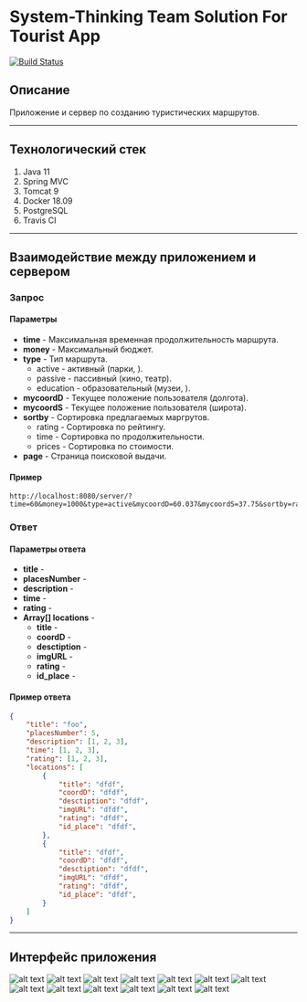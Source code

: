 # System-Thinking Team Solution For Tourist App

[![Build Status](https://travis-ci.org/DGKmaster/system-thinking.svg?branch=dgk)](https://travis-ci.org/DGKmaster/system-thinking)

## Описание

Приложение и сервер по созданию туристических маршрутов.

---

## Технологический стек

1. Java 11
1. Spring MVC
1. Tomcat 9
1. Docker 18.09
1. PostgreSQL
1. Travis CI

---

## Взаимодействие между приложением и сервером

### Запрос

#### Параметры

* **time** - Максимальная временная продолжительность маршрута.
* **money** - Максимальный бюджет.
* **type** - Тип маршрута.
  * active - активный (парки, ).
  * passive - пассивный (кино, театр).
  * education - образовательный (музеи, ).
* **mycoordD** - Текущее положение пользователя (долгота).
* **mycoordS** - Текущее положение пользователя (широта).
* **sortby** - Сортировка предлагаемых маргрутов.
  * rating - Сортировка по рейтингу.
  * time - Сортировка по продолжительности.
  * prices - Сортировка по стоимости.
* **page** - Страница поисковой выдачи.

#### Пример

```url
http://localhost:8080/server/?time=60&money=1000&type=active&mycoordD=60.037&mycoordS=37.75&sortby=rating&page=1
```

### Ответ

#### Параметры ответа

* **title** - 
* **placesNumber** - 
* **description** - 
* **time** - 
* **rating** - 
* **Array[] locations** - 
  * **title** - 
  * **coordD** - 
  * **desctiption** - 
  * **imgURL** - 
  * **rating** - 
  * **id_place** - 

#### Пример ответа

```json
{
    "title": "foo",
    "placesNumber": 5,
    "description": [1, 2, 3],
    "time": [1, 2, 3],
    "rating": [1, 2, 3],
    "locations": [
        {
            "title": "dfdf",
            "coordD": "dfdf",
            "desctiption": "dfdf",
            "imgURL": "dfdf",
            "rating": "dfdf",
            "id_place": "dfdf",
        },
        {
            "title": "dfdf",
            "coordD": "dfdf",
            "desctiption": "dfdf",
            "imgURL": "dfdf",
            "rating": "dfdf",
            "id_place": "dfdf",
        }
    ]
}
```

---

## Интерфейс приложения

![alt text](docs/img/1.png "Главное окно") 
![alt text](docs/img/2.png "Главное окно")
![alt text](docs/img/3.png "Главное окно")
![alt text](docs/img/4.png "Главное окно")
![alt text](docs/img/5.png "Главное окно")
![alt text](docs/img/6.png "Главное окно")
![alt text](docs/img/7.png "Главное окно")
![alt text](docs/img/8.png "Главное окно")
![alt text](docs/img/9.png "Главное окно")
![alt text](docs/img/10.png "Главное окно")
![alt text](docs/img/11.png "Главное окно")
![alt text](docs/img/12.png "Главное окно")
![alt text](docs/img/22.png "Главное окно")
